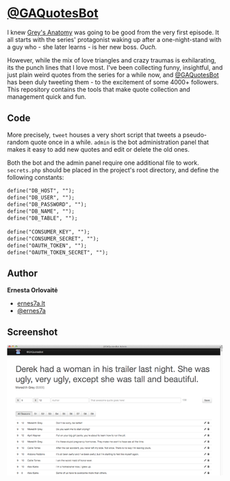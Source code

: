 # [@GAQuotesBot](http://twitter.com/GAQuotesBot)

I knew [Grey's Anatomy](http://en.wikipedia.org/wiki/Grey's_Anatomy) was going to be good from the very first episode. It all starts with the series' protagonist waking up after a one-night-stand with a guy who - she later learns - is her new boss. _Ouch._

However, while the mix of love triangles and crazy traumas is exhilarating, its the punch lines that I love most. I've been collecting funny, insightful, and just plain weird quotes from the series for a while now, and [@GAQuotesBot](http://twitter.com/GAQuotesBot) has been duly tweeting them - to the excitement of some 4000+ followers. This repository contains the tools that make quote collection and management quick and fun.

## Code
More precisely, `tweet` houses a very short script that tweets a pseudo-random quote once in a while. `admin` is the bot administration panel that makes it easy to add new quotes and edit or delete the old ones.

Both the bot and the admin panel require one additional file to work. `secrets.php` should be placed in the project's root directory, and define the following constants:

	define("DB_HOST", "");
	define("DB_USER", "");
	define("DB_PASSWORD", "");
	define("DB_NAME", "");
	define("DB_TABLE", "");
	
	define("CONSUMER_KEY", "");
	define("CONSUMER_SECRET", "");
	define("OAUTH_TOKEN", "");
	define("OAUTH_TOKEN_SECRET", "");

## Author
**Ernesta Orlovaitė**

+ [ernes7a.lt](http://ernes7a.lt)
+ [@ernes7a](http://twitter.com/ernes7a)

## Screenshot
 ![@GAQuotesBot](screen.png)